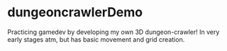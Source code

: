 # dungeoncrawlerDemo
Practicing gamedev by developing my own 3D dungeon-crawler! In very early stages atm, but has basic movement and grid creation.
